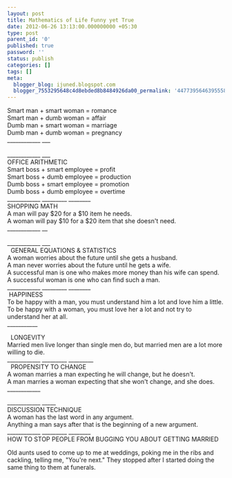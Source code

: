 ```yaml
---
layout: post
title: Mathematics of Life Funny yet True
date: 2012-06-26 13:13:00.000000000 +05:30
type: post
parent_id: '0'
published: true
password: ''
status: publish
categories: []
tags: []
meta:
  blogger_blog: ijuned.blogspot.com
  blogger_7553295648c4d8ebded8b8484926da00_permalink: '4477395646395558322'
---
```

<div dir="ltr" style="text-align:left;">Smart man + smart woman = romance <br />Smart man + dumb woman = affair <br />Dumb man + smart woman = marriage  <br />Dumb man + dumb woman = pregnancy<br />____________ ___ <br />  <br />____________ ___ <br />OFFICE ARITHMETIC <br />Smart boss + smart employee = <span class="IL_AD" id="IL_AD8">profit<span class="IL_AD_ICON"></span></span><br />Smart boss + dumb employee = production<br />Dumb boss + smart employee = promotion<br />Dumb boss + dumb employee = overtime<br />____________ _________ ________ <br />SHOPPING MATH <br />A man will pay $20 for a $10 item he needs.<br />A woman will pay $10 for a $20 item that she doesn't need.<br />____________ __ <br />  <br />____________ ___ <br />  GENERAL <span class="IL_AD" id="IL_AD7">EQUATIONS<span class="IL_AD_ICON"></span></span> &amp; STATISTICS <br />A woman worries about the future until she gets a husband.<br />A man never worries about the future until he gets a wife.<br />A successful man is one who <span class="IL_AD" id="IL_AD2">makes more money<span class="IL_AD_ICON"></span></span> than his wife can spend.<br />A successful woman is one who can find such a man.<br />____________ _________ ________ <br /> HAPPINESS <br />To be happy with a man, you must understand him a lot and love him a little.<br />To be happy with a woman, you must love her a lot and not try to understand her at all.<br />___________ </p>
<p>  <span class="IL_AD" id="IL_AD10">LONGEVITY<span class="IL_AD_ICON"></span></span> <br />Married men live longer than single men do, but married men are a lot more willing to die.<br />____________ _________ _________ <br />  PROPENSITY TO CHANGE <br />A woman marries a man expecting he will change, but he doesn't.<br />A man marries a woman expecting that she won't change, and she does.<br />____________ </p>
<p>____________ _____ <br />DISCUSSION <span class="IL_AD" id="IL_AD12">TECHNIQUE<span class="IL_AD_ICON"></span></span> <br />A woman has the <span class="IL_AD" id="IL_AD3">last word<span class="IL_AD_ICON"></span></span> in any <span class="IL_AD" id="IL_AD4">argument<span class="IL_AD_ICON"></span></span>.<br />Anything a man says after that is the beginning of a new argument.<br />____________ _________ ________ <br /><span class="IL_AD" id="IL_AD5">HOW TO STOP<span class="IL_AD_ICON"></span></span> PEOPLE FROM BUGGING YOU ABOUT <span class="IL_AD" id="IL_AD6">GETTING MARRIED<span class="IL_AD_ICON"></span></span></p>
<p>Old  aunts used to come up to me at weddings, poking me in the ribs and  cackling, telling me, "You're next." They stopped after I started doing  the same thing to them at <span class="IL_AD" id="IL_AD9">funerals<span class="IL_AD_ICON"></span></span>. </div>
